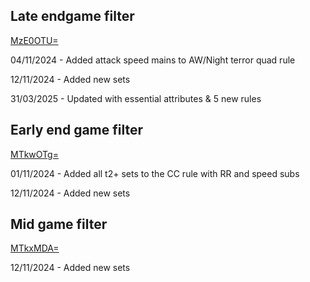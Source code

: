 ## Late endgame filter

[MzE0OTU=](https://youtu.be/opJ1hwGyPI8)

04/11/2024 - Added attack speed mains to AW/Night terror quad rule

12/11/2024 - Added new sets

31/03/2025 - Updated with essential attributes & 5 new rules

## Early end game filter

[MTkwOTg=](https://youtu.be/uMP0YGeqVGY)

01/11/2024 - Added all t2+ sets to the CC rule with RR and speed subs

12/11/2024 - Added new sets


## Mid game filter

[MTkxMDA=](https://youtu.be/au1uFLSGqnE)

12/11/2024 - Added new sets

